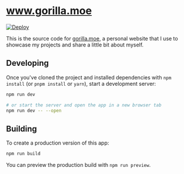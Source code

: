www.gorilla.moe
===============

[![Deploy](https://github.com/gorillamoe/www.gorilla.moe/actions/workflows/deploy.yml/badge.svg)](https://github.com/gorillamoe/www.gorilla.moe/actions/workflows/deploy.yml)

This is the source code for [gorilla.moe](https://gorilla.moe),
a personal website that I use to showcase my projects and share a little bit about myself.

## Developing

Once you've cloned the project and installed dependencies with `npm install` (or `pnpm install` or `yarn`), start a development server:

```bash
npm run dev

# or start the server and open the app in a new browser tab
npm run dev -- --open
```

## Building

To create a production version of this app:

```bash
npm run build
```

You can preview the production build with `npm run preview`.

